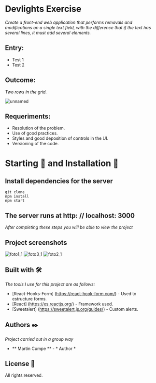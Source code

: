 # Devlights Exercise

_Create a front-end web application that performs removals and modifications on a single text field, with the difference that if the text has several lines, it must add several elements._
## Entry:
* Test 1
* Test 2

## Outcome:
_Two rows in the grid._

![unnamed](https://user-images.githubusercontent.com/62455807/116924598-79fc8f00-ac2e-11eb-8521-ca5153fb9d73.png)
## Requeriments:

* Resolution of the problem.
* Use of good practices.
* Styles and good deposition of controls in the UI.
* Versioning of the code.


# Starting 🚀 and Installation 🔧
## Install dependencies for the server
```
git clone
npm install
npm start
```

## The server runs at http: // localhost: 3000 


_After completing these steps you will be able to view the project_



## Project screenshots
![foto1_1](https://user-images.githubusercontent.com/62455807/116925447-94833800-ac2f-11eb-9f7e-c2b2b86fd09d.png)
![foto3_1](https://user-images.githubusercontent.com/62455807/116925459-964cfb80-ac2f-11eb-885d-cb2e416b38de.png)
![foto2_1](https://user-images.githubusercontent.com/62455807/116925462-96e59200-ac2f-11eb-8816-f92f17e2edba.png)



## Built with 🛠️

_The tools I use for this project are as follows:_
* [React-Hooks-Form] (https://react-hook-form.com/) - Used to estructure forms.
* [React] (https://es.reactjs.org/) - Framework used.
* [Sweetalert] (https://sweetalert.js.org/guides/) - Custom alerts.

## Authors ✒️

_Project carried out in a group way_

* ** Martin Cumpe ** - * Author *

## License 📄

All rights reserved.

